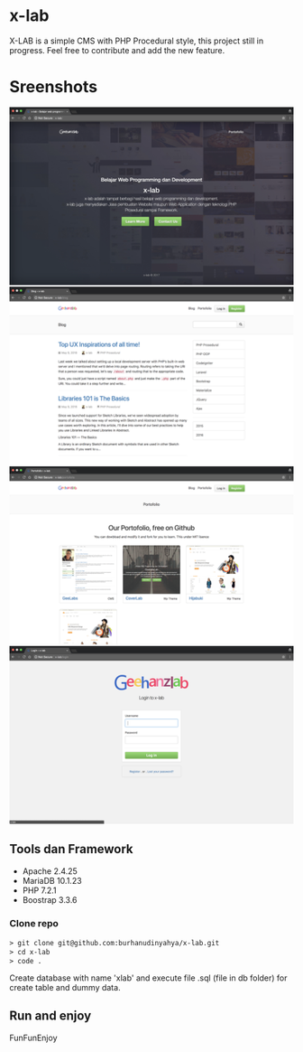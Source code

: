 # x-lab
X-LAB is a simple CMS with PHP Procedural style, this project still in progress. Feel free to contribute and add the new feature.

# Sreenshots

![alt tag](https://github.com/burhanudinyahya/x-lab/raw/master/screenshot/home.png)
![alt tag](https://github.com/burhanudinyahya/x-lab/raw/master/screenshot/blog.png)
![alt tag](https://github.com/burhanudinyahya/x-lab/raw/master/screenshot/portofolio.png)
![alt tag](https://github.com/burhanudinyahya/x-lab/raw/master/screenshot/login.png)

## Tools dan Framework
* Apache 2.4.25
* MariaDB 10.1.23
* PHP 7.2.1
* Boostrap 3.3.6

### Clone repo

```
> git clone git@github.com:burhanudinyahya/x-lab.git
> cd x-lab
> code .
```

Create database with name 'xlab' and execute file .sql (file in db folder) for create table and dummy data.

## Run and enjoy

FunFunEnjoy